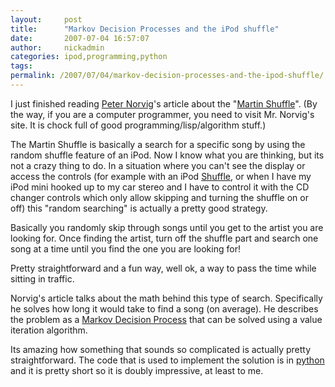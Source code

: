 ```yaml
---
layout:     post
title:      "Markov Decision Processes and the iPod shuffle"
date:       2007-07-04 16:57:07
author:     nickadmin
categories: ipod,programming,python
tags:  
permalink: /2007/07/04/markov-decision-processes-and-the-ipod-shuffle/
---
```

I just finished reading [Peter Norvig](http://norvig.com)'s article about the "[Martin Shuffle](http://norvig.com/ipod.html)". (By the way, if you are a computer programmer, you need to visit Mr. Norvig's site. It is chock full of good programming/lisp/algorithm stuff.) 

The Martin Shuffle is basically a search for a specific song by using the random shuffle feature of an iPod. Now I know what you are thinking, but its not a crazy thing to do. In a situation where you can't see the display or access the controls (for example with an iPod [Shuffle](http://www.apple.com/ipodshuffle/), or when I have my iPod mini hooked up to my car stereo and I have to control it with the CD changer controls which only allow skipping and turning the shuffle on or off) this "random searching" is actually a pretty good strategy. 

Basically you randomly skip through songs until you get to the artist you are looking for. Once finding the artist, turn off the shuffle part and search one song at a time until you find the one you are looking for! 

Pretty straightforward and a fun way, well ok, a way to pass the time while sitting in traffic. 

Norvig's article talks about the math behind this type of search. Specifically he solves how long it would take to find a song (on average). He describes the problem as a [Markov Decision Process](http://en.wikipedia.org/wiki/Markov_decision_process) that can be solved using a value iteration algorithm. 

Its amazing how something that sounds so complicated is actually pretty straightforward. The code that is used to implement the solution is in [python](http://python.org) and it is pretty short so it is doubly impressive, at least to me.
<!--stackedit_data:
eyJoaXN0b3J5IjpbMTcwMDE1OTEyOV19
-->
